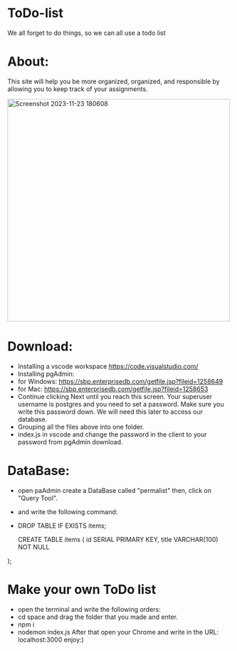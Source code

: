 # ToDo-list
We all forget to do things, so we can all use a todo list

# About:
This site will help you be more organized, organized,
and responsible by allowing you to keep track of your assignments.

<img width="500" alt="Screenshot 2023-11-23 180608" src="https://github.com/EliyaRabia/ToDo-list/assets/87569799/21c954b3-7c3f-4f76-ab5f-00aa357e60ef">


# Download:
- Installing a vscode workspace https://code.visualstudio.com/
- Installing pgAdmin:
- for Windows: https://sbp.enterprisedb.com/getfile.jsp?fileid=1258649
- for Mac: https://sbp.enterprisedb.com/getfile.jsp?fileid=1258653
- Continue clicking Next until you reach this screen. Your superuser username is postgres and you need to set a password.
  Make sure you write this password down. We will need this later to access our database.
- Grouping all the files above into one folder.
- index.js in vscode and change the password in the client to your password from pgAdmin download.

# DataBase:
- open paAdmin create a DataBase called "permalist" then, click on "Query Tool".
- and write the following command:
- 
  DROP TABLE IF EXISTS items;
  
  CREATE TABLE items (
  id SERIAL PRIMARY KEY,
  title VARCHAR(100) NOT NULL

);

# Make your own ToDo list
- open the terminal and write the following orders:
- cd space and drag the folder that you made and enter.
- npm i 
- nodemon index.js
  After that open your Chrome and write in the URL: localhost:3000
  enjoy:)

